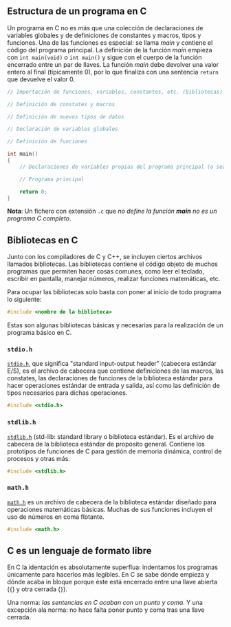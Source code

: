 ## Estructura de un programa en C

Un programa en C no es más que una colección de declaraciones de variables globales y de definiciones de constantes y macros, tipos y funciones. Una de las funciones es especial: se llama *main* y contiene el código del programa principal. La definición de la función *main* empieza con `int main(void)` o `int main()` y sigue con el cuerpo de la función encerrado entre un par de llaves. La función *main* debe devolver una valor entero al final (típicamente 0), por lo que finaliza con una sentencia `return` que devuelve el valor 0.

```C++
// Importación de funciones, variables, constantes, etc. (bibliotecas)

// Definición de constates y macros

// Definición de nuevos tipos de datos

// Declaración de variables globales

// Definición de funciones

int main()
{
    // Declaraciones de variables propias del programa principal (o sea, ocales a main)

    // Programa principal

    return 0;
}
```

**Nota**: Un fichero con extensión `.c` que *no define la función **main** no es un programa C completo*.


## Bibliotecas en C

Junto con los compiladores de C y C++, se incluyen ciertos archivos llamados bibliotecas. Las bibliotecas contiene el código objeto de muchos programas que permiten hacer cosas comunes, como leer el teclado, escribir en pantalla, manejar números, realizar funciones matemáticas, etc.

Para ocupar las bibliotecas solo basta con poner al inicio de todo programa lo siguiente:

```C++
#include <nombre de la biblioteca>
```

Estas son algunas bibliotecas básicas y necesarias para la realización de un programa básico en C.


### `stdio.h`

[`stdio.h`](https://cplusplus.com/reference/cstdio/), que significa "standard input-output header" (cabecera estándar E/S), es el archivo de cabecera que contiene definiciones de las macros, las constates, las declaraciones de funciones de la biblioteca estándar para hacer operaciones estándar de entrada y salida, así como las definición de tipos necesarios para dichas operaciones.

```C++
#include <stdio.h>
```


### `stdlib.h`

[`stdlib.h`](https://cplusplus.com/reference/cstdlib/) (std-lib: standard library o biblioteca estándar). Es el archivo de cabecera de la biblioteca estándar de propósito general. Contiene los prototipos de funciones de C para gestión de memoria dinámica, control de procesos y otras más.

```C++
#include <stdlib.h>
```


### `math.h`

[`math.h`](https://cplusplus.com/reference/cmath/) es un archivo de cabecera de la biblioteca estándar diseñado para operaciones matemáticas básicas. Muchas de sus funciones incluyen el uso de números en coma flotante.

```C++
#include <math.h>
```


## C es un lenguaje de formato libre

En C la identación es absolutamente superflua: indentamos los programas únicamente para hacerlos más legibles. En C se sabe dónde empieza y dónde acaba in bloque porque éste está encerrado entre una llave abierta (`{`) y otra cerrada (`}`).

Una norma: *las sentencias en C acaban con un punto y coma*. Y una excepción ala norma: no hace falta poner punto y coma tras una llave cerrada.
